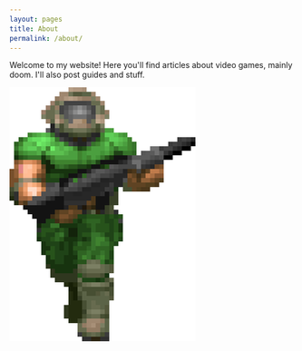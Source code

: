 ```yaml
---
layout: pages
title: About
permalink: /about/
---
```

Welcome to my website! Here you'll find articles about video games, mainly doom. I'll also post guides and stuff.

![](../images/doomguy.webp)
<!--stackedit_data:
eyJoaXN0b3J5IjpbMTcxOTA1NzIxNSwtMTc2NTE2ODYxMl19
-->